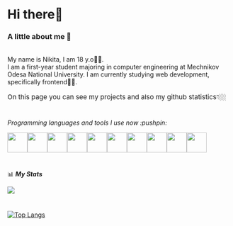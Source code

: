 <h1> Hi there👋</h1>

 ### A little about me :sleeping_bed:
<br>
My name is Nikita, I am 18 y.o👦🏻.
<br>
I am a first-year student majoring in computer engineering at Mechnikov Odesa National University. I am currently studying web development, specifically frontend🧑‍💻. 
<br>
<h2 style='font-weight: 400; font-size: 15px; line-height: 10px;'>On this page you can see my projects and also my github statistics👇🏼 </h1>
<br>
 <p><i>Programming languages and tools I use now :pushpin:</i></p>

<div style='display: flex; align-items: center;'>
<img width='45px' src="https://cdn.jsdelivr.net/gh/devicons/devicon/icons/vscode/vscode-original.svg" />
<img width='45px' src="https://cdn.jsdelivr.net/gh/devicons/devicon/icons/figma/figma-original.svg" />
<img width='45px' src="https://cdn.jsdelivr.net/gh/devicons/devicon/icons/cplusplus/cplusplus-original.svg" />      
<img width='45px' src="https://cdn.jsdelivr.net/gh/devicons/devicon/icons/html5/html5-original.svg" />
<img width='45px' src="https://cdn.jsdelivr.net/gh/devicons/devicon/icons/css3/css3-original.svg" />
<img width='45px' src="https://cdn.jsdelivr.net/gh/devicons/devicon/icons/bash/bash-original.svg" />
<img width='45px' src="https://cdn.jsdelivr.net/gh/devicons/devicon/icons/sass/sass-original.svg" />          
<img width='45px' src="https://cdn.jsdelivr.net/gh/devicons/devicon/icons/javascript/javascript-original.svg" />
<img width='45px' src="https://cdn.jsdelivr.net/gh/devicons/devicon/icons/react/react-original.svg" />
<img width='45px' src="https://cdn.jsdelivr.net/gh/devicons/devicon/icons/firebase/firebase-plain.svg" />
</div>




#


📊 **_My Stats_**

<picture>
<source 
  srcset="https://github-readme-stats.vercel.app/api?username=nuki1048&show_icons=true&theme=dark"
  media="(prefers-color-scheme: dark)"
/>
<source
  srcset="https://github-readme-stats.vercel.app/api?username=nuki1048&show_icons=true"
  media="(prefers-color-scheme: light), (prefers-color-scheme: no-preference)"
/>
<img src="https://github-readme-stats.vercel.app/api?username=nuki1048&show_icons=true" />
</picture>

#
[![Top Langs](https://github-readme-stats.vercel.app/api/top-langs/?username=nuki1048&hide_progress=false)](https://github.com/anuraghazra/github-readme-stats)

